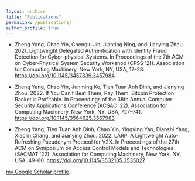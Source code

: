 ```yaml
---
layout: archive
title: "Publications"
permalink: /publications/
author_profile: true
---
```

* Zheng Yang, Chao Yin, Chenglu Jin, Jianting Ning, and Jianying Zhou. 2021. Lightweight Delegated Authentication with Identity Fraud Detection for Cyber-physical Systems. In Proceedings of the 7th ACM on Cyber-Physical System Security Workshop (CPSS '21). Association for Computing Machinery, New York, NY, USA, 17–28. https://doi.org/10.1145/3457339.3457984

* Zheng Yang, Chao Yin, Junming Ke, Tien Tuan Anh Dinh, and Jianying Zhou. 2022. If You Can’t Beat Them, Pay Them: Bitcoin Protection Racket is Profitable. In Proceedings of the 38th Annual Computer Security Applications Conference (ACSAC '22). Association for Computing Machinery, New York, NY, USA, 727–741. https://doi.org/10.1145/3564625.3567983

* Zheng Yang, Tien Tuan Anh Dinh, Chao Yin, Yingying Yao, Dianshi Yang, Xiaolin Chang, and Jianying Zhou. 2022. LARP: A Lightweight Auto-Refreshing Pseudonym Protocol for V2X. In Proceedings of the 27th ACM on Symposium on Access Control Models and Technologies (SACMAT '22). Association for Computing Machinery, New York, NY, USA, 49–60. https://doi.org/10.1145/3532105.3535027

<a href="https://scholar.google.com/citations?user=6w1u0fAAAAAJ&hl=en&authuser=1">my Google Scholar profile</a>.


<!-- {% include base_path %}

{% for post in site.publications reversed %}
  {% include archive-single.html %}
{% endfor %} -->
